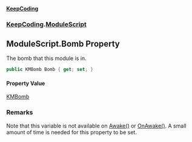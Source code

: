 #### [KeepCoding](index.md 'index')
### [KeepCoding](KeepCoding.md 'KeepCoding').[ModuleScript](ModuleScript.md 'KeepCoding.ModuleScript')
## ModuleScript.Bomb Property
The bomb that this module is in.  
```csharp
public KMBomb Bomb { get; set; }
```
#### Property Value
[KMBomb](https://docs.microsoft.com/en-us/dotnet/api/KMBomb 'KMBomb')
### Remarks
Note that this variable is not available on [Awake()](ModuleScript.Awake().md 'KeepCoding.ModuleScript.Awake()') or [OnAwake()](ModuleScript.OnAwake().md 'KeepCoding.ModuleScript.OnAwake()'). A small amount of time is needed for this property to be set.  
